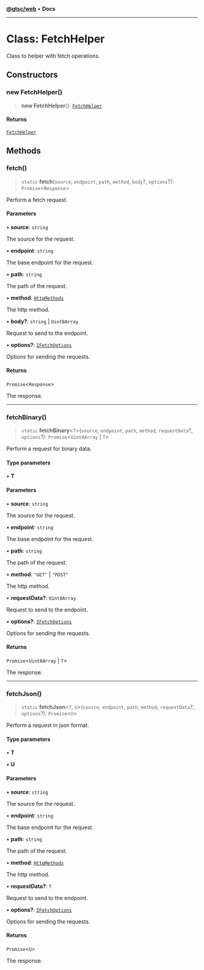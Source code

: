 [**@gtsc/web**](../README.md) • **Docs**

***

# Class: FetchHelper

Class to helper with fetch operations.

## Constructors

### new FetchHelper()

> **new FetchHelper**(): [`FetchHelper`](FetchHelper.md)

#### Returns

[`FetchHelper`](FetchHelper.md)

## Methods

### fetch()

> `static` **fetch**(`source`, `endpoint`, `path`, `method`, `body`?, `options`?): `Promise`\<`Response`\>

Perform a fetch request.

#### Parameters

• **source**: `string`

The source for the request.

• **endpoint**: `string`

The base endpoint for the request.

• **path**: `string`

The path of the request.

• **method**: [`HttpMethods`](../type-aliases/HttpMethods.md)

The http method.

• **body?**: `string` \| `Uint8Array`

Request to send to the endpoint.

• **options?**: [`IFetchOptions`](../interfaces/IFetchOptions.md)

Options for sending the requests.

#### Returns

`Promise`\<`Response`\>

The response.

***

### fetchBinary()

> `static` **fetchBinary**\<`T`\>(`source`, `endpoint`, `path`, `method`, `requestData`?, `options`?): `Promise`\<`Uint8Array` \| `T`\>

Perform a request for binary data.

#### Type parameters

• **T**

#### Parameters

• **source**: `string`

The source for the request.

• **endpoint**: `string`

The base endpoint for the request.

• **path**: `string`

The path of the request.

• **method**: `"GET"` \| `"POST"`

The http method.

• **requestData?**: `Uint8Array`

Request to send to the endpoint.

• **options?**: [`IFetchOptions`](../interfaces/IFetchOptions.md)

Options for sending the requests.

#### Returns

`Promise`\<`Uint8Array` \| `T`\>

The response.

***

### fetchJson()

> `static` **fetchJson**\<`T`, `U`\>(`source`, `endpoint`, `path`, `method`, `requestData`?, `options`?): `Promise`\<`U`\>

Perform a request in json format.

#### Type parameters

• **T**

• **U**

#### Parameters

• **source**: `string`

The source for the request.

• **endpoint**: `string`

The base endpoint for the request.

• **path**: `string`

The path of the request.

• **method**: [`HttpMethods`](../type-aliases/HttpMethods.md)

The http method.

• **requestData?**: `T`

Request to send to the endpoint.

• **options?**: [`IFetchOptions`](../interfaces/IFetchOptions.md)

Options for sending the requests.

#### Returns

`Promise`\<`U`\>

The response.

